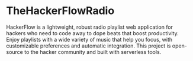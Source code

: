 # TheHackerFlowRadio
HackerFlow is a lightweight, robust radio playlist web application for hackers who need to code away to dope beats that boost productivity. Enjoy playlists with a wide variety of music that help you focus, with customizable preferences and automatic integration. This project is open-source to the hacker community and built with serverless tools.
